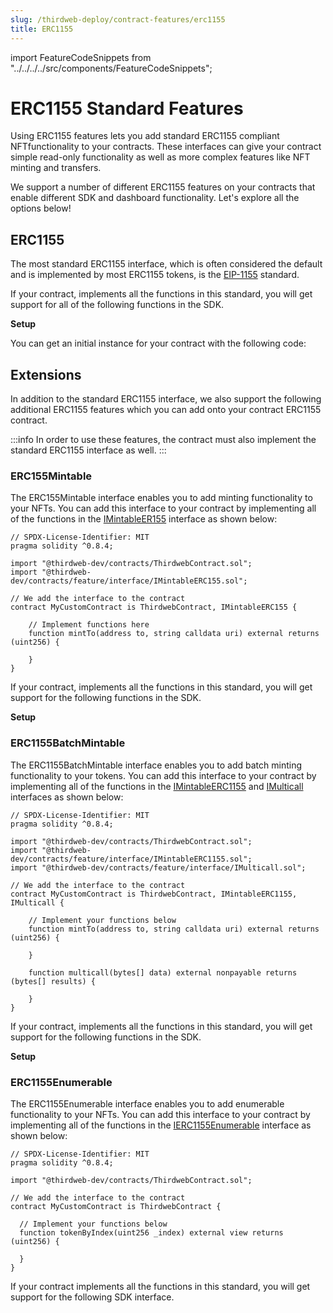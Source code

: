 ```yaml
---
slug: /thirdweb-deploy/contract-features/erc1155
title: ERC1155
---
```


import FeatureCodeSnippets from "../../../../src/components/FeatureCodeSnippets";

# ERC1155 Standard Features

Using ERC1155 features lets you add standard ERC1155 compliant NFTfunctionality to your contracts. These interfaces can give your contract simple read-only functionality as well as more complex features like NFT minting and transfers.

We support a number of different ERC1155 features on your contracts that enable different SDK and dashboard functionality. Let's explore all the options below!

## ERC1155

The most standard ERC1155 interface, which is often considered the default and is implemented by most ERC1155 tokens, is the [EIP-1155](https://eips.ethereum.org/EIPS/eip-1155) standard.

If your contract, implements all the functions in this standard, you will get support for all of the following functions in the SDK.

<strong>Setup</strong>

You can get an initial instance for your contract with the following code:

<FeatureCodeSnippets featureName="ERC1155" />

## Extensions

In addition to the standard ERC1155 interface, we also support the following additional ERC1155 features which you can add onto your contract ERC1155 contract. 

:::info
In order to use these features, the contract must also implement the standard ERC1155 interface as well.
:::

### ERC155Mintable

The ERC155Mintable interface enables you to add minting functionality to your NFTs. You can add this interface to your contract by implementing all of the functions in the [IMintableER155](https://portal.thirdweb.com/contracts/IMintableERC155) interface as shown below:

```solidity
// SPDX-License-Identifier: MIT
pragma solidity ^0.8.4;

import "@thirdweb-dev/contracts/ThirdwebContract.sol";
import "@thirdweb-dev/contracts/feature/interface/IMintableERC155.sol";

// We add the interface to the contract
contract MyCustomContract is ThirdwebContract, IMintableERC155 {

    // Implement functions here
    function mintTo(address to, string calldata uri) external returns (uint256) {
        
    }
}
```

If your contract, implements all the functions in this standard, you will get support for the following functions in the SDK.

<strong>Setup</strong>

<FeatureCodeSnippets featureName="ERC155Mintable" />

### ERC1155BatchMintable

The ERC1155BatchMintable interface enables you to add batch minting functionality to your tokens. You can add this interface to your contract by implementing all of the functions in the [IMintableERC1155](https://portal.thirdweb.com/contracts/IMintableERC1155) and [IMulticall](https://portal.thirdweb.com/contracts/IMulticall) interfaces as shown below:

```solidity
// SPDX-License-Identifier: MIT
pragma solidity ^0.8.4;

import "@thirdweb-dev/contracts/ThirdwebContract.sol";
import "@thirdweb-dev/contracts/feature/interface/IMintableERC1155.sol";
import "@thirdweb-dev/contracts/feature/interface/IMulticall.sol";

// We add the interface to the contract
contract MyCustomContract is ThirdwebContract, IMintableERC1155, IMulticall {

    // Implement your functions below
    function mintTo(address to, string calldata uri) external returns (uint256) {
        
    }

    function multicall(bytes[] data) external nonpayable returns (bytes[] results) {

    }
}
```

If your contract, implements all the functions in this standard, you will get support for the following functions in the SDK.

<strong>Setup</strong>

<FeatureCodeSnippets featureName="ERC1155BatchMintable" />


### ERC1155Enumerable

The ERC1155Enumerable interface enables you to add enumerable functionality to your NFTs. You can add this interface to your contract by implementing all of the functions in the [IERC1155Enumerable](https://portal.thirdweb.com/contracts/IERC1155Enumerable) interface as shown below:

```solidity
// SPDX-License-Identifier: MIT
pragma solidity ^0.8.4;

import "@thirdweb-dev/contracts/ThirdwebContract.sol";

// We add the interface to the contract
contract MyCustomContract is ThirdwebContract {

  // Implement your functions below
  function tokenByIndex(uint256 _index) external view returns (uint256) {

  }
}
```

If your contract implements all the functions in this standard, you will get support for the following SDK interface.

<FeatureCodeSnippets featureName="ERC1155Enumerable" />